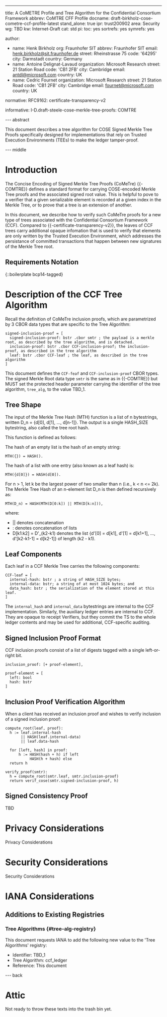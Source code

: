 ---
title: A CoMETRE Profile and Tree Algorithm for the Confidential Consortium Framework
abbrev: CoMTRE CFF Profile
docname: draft-birkholz-cose-cometre-ccf-profile-latest
stand_alone: true
ipr: trust200902
area: Security
wg: TBD
kw: Internet-Draft
cat: std
pi:
  toc: yes
  sortrefs: yes
  symrefs: yes

author:
- name: Henk Birkholz
  org: Fraunhofer SIT
  abbrev: Fraunhofer SIT
  email: henk.birkholz@sit.fraunhofer.de
  street: Rheinstrasse 75
  code: '64295'
  city: Darmstadt
  country: Germany
- name: Antoine Delignat-Lavaud
  organization: Microsoft Research
  street: 21 Station Road
  code: 'CB1 2FB'
  city: Cambridge
  email: antdl@microsoft.com
  country: UK
- name: Cedric Fournet
  organization: Microsoft Research
  street: 21 Station Road
  code: 'CB1 2FB'
  city: Cambridge
  email: fournet@microsoft.com
  country: UK

normative:
  RFC9162: certificate-transparency-v2

informative:
  I-D.draft-steele-cose-merkle-tree-proofs: COMTRE

--- abstract

This document describes a tree algorithm for COSE Signed Merkle Tree Proofs specifically designed for implementations that rely on Trusted Execution Environments (TEEs) to make the
ledger tamper-proof.

--- middle

# Introduction

The Concise Encoding of Signed Merkle Tree Proofs (CoMeTre) {{-COMTRE}} defines a standard format for carrying COSE-encoded Merkle Tree proofs and the associated signed root value.
This is helpful to pove to a verifier that a given serializable element is recorded at a given index in the Merkle Tree, or to prove that a tree is an extension of another.

In this document, we describe how to verify such CoMeTre proofs for a new type of trees associated with the Confidential Consortium Framework (CCF). Compared to {{-certificate-transparency-v2}}, the leaves of CCF trees carry additional opaque infomation that is used to verify that elements are only written by the Trusted Execution Environment,
which addresses the persistance of committed transactions that happen between new signatures of
the Merkle Tree root.

## Requirements Notation

{::boilerplate bcp14-tagged}

# Description of the CCF Tree Algorithm

Recall the definition of CoMeTre inclusion proofs, which are parametrized by 3 CBOR data types that are specific to the Tree Algorithm:

~~~~ cddl
signed-inclusion-proof = [
  signed-inclusion-proof: bstr .cbor smtr ; the payload is a merkle root, as described by the tree algorithm, and is detached.
  inclusion-proof: bstr .cbor CCF-inclusion-proof; the inclusion-proof, as described in the tree algorithm
  leaf: bstr .cbor CCF-leaf ; the leaf, as described in the tree algorithm
]
~~~~

This document defines the `CCF-feaf` and `CCF-inclusion-proof` CBOR types. The signed Merkle Root data type `smtr` is the same as in {{-COMTRE}} but MUST set the protected header parameter carrying the identifier of the tree algorithm, `tree_alg`, to the value TBD_1.

## Tree Shape

The input of the Merkle Tree Hash (MTH) function is a list of n bytestrings, written D_n = \{d\[0\], d\[1\], ..., d\[n-1\]\}. The output is a single HASH_SIZE bytestring, also called the tree root hash.

This function is defined as follows:

The hash of an empty list is the hash of an empty string:

~~~
MTH({}) = HASH().
~~~

The hash of a list with one entry (also known as a leaf hash) is:

~~~
MTH({d[0]}) = HASH(d[0]).
~~~

For n > 1, let k be the largest power of two smaller than n (i.e., k < n <= 2k). The Merkle Tree Hash of an n-element list D_n is then defined recursively as:

~~~
MTH(D_n) = HASH(MTH(D[0:k]) || MTH(D[k:n])),
~~~

where:

- \|\| denotes concatenation
- : denotes concatenation of lists
- D\[k1:k2\] = D'_(k2-k1) denotes the list \{d'\[0\] = d\[k1\], d'\[1\] = d\[k1+1\], ..., d'\[k2-k1-1\] = d\[k2-1\]\} of length (k2 - k1).

## Leaf Components

Each leaf in a CCF Merkle Tree carries the following components:

~~~
CCF-leaf = [
  internal-hash: bstr ; a string of HASH_SIZE bytes;
  internal-data: bstr; a string of at most 1024 bytes; and
  data_hash: bstr ; the serialization of the element stored at this leaf.
]
~~~

The `internal_hash` and `internal_data` bytestrings are internal to the CCF implementation. Similarly, the auxiliary ledger entries are internal to CCF. They are opaque to receipt Verifiers, but they commit the TS to the whole ledger contents and may be used for additional, CCF-specific auditing.

## Signed Inclusion Proof Format

CCF inclusion proofs consist of a list of digests tagged with a single left-or-right bit.

~~~
inclusion_proof: [+ proof-element],

proof-element = [
  left: bool
  hash: bstr
]
~~~

## Inclusion Proof Verification Algorithm

When a client has received an inclusion proof and wishes to verify inclusion of a signed inclusion proof:

~~~
compute_root(leaf, proof):
  h := leaf.internal-hash
       || HASH(leaf.internal-data)
       || leaf.data-hash

  for [left, hash] in proof:
      h := HASH(hash + h) if left
           HASH(h + hash) else
  return h

verify_proof(smtr):
  h = compute_root(smtr.leaf, smtr.inclusion-proof)
  return verif_cose(smtr.signed-inclusion-proof, h)
~~~

## Signed Consistency Proof

TBD

# Privacy Considerations

Privacy Considerations

# Security Considerations

Security Considerations

# IANA Considerations

## Additions to Existing Registries

### Tree Algorithms {#tree-alg-registry}

This document requests IANA to add the following new value to the 'Tree Algorithms' registry:


* Identifier: TBD_1
* Tree Algorithm: ccf_ledger
* Reference: This document

--- back

# Attic

Not ready to throw these texts into the trash bin yet.

